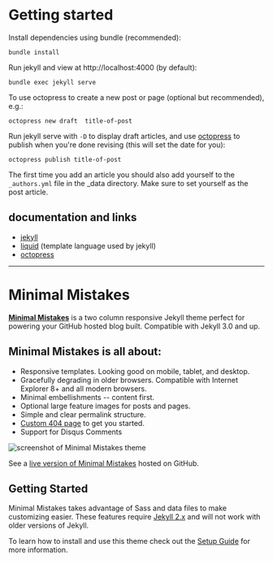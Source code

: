 # Getting started

Install dependencies using bundle (recommended):

    bundle install

Run jekyll and view at http://localhost:4000 (by default):

    bundle exec jekyll serve

To use octopress to create a new post or page (optional but recommended), e.g.:

    octopress new draft  title-of-post

Run jekyll serve with `-D` to display draft articles, and use [octopress](https://github.com/octopress/octopress) to publish when you're done revising (this will set the date for you):

    octopress publish title-of-post

The first time you add an article you should also add yourself to the `_authors.yml` file in the _data directory.  Make sure to set yourself
as the post article.

## documentation and links

* [jekyll](http://jekyllrb.com/)
* [liquid](https://shopify.github.io/liquid/) (template language used by jekyll)
* [octopress](https://github.com/octopress/octopress)

* * *

# Minimal Mistakes

**[Minimal Mistakes](http://mmistakes.github.io/minimal-mistakes)** is a two column responsive Jekyll theme perfect for powering your GitHub hosted blog built. Compatible with Jekyll 3.0 and up.

## Minimal Mistakes is all about:

* Responsive templates. Looking good on mobile, tablet, and desktop.
* Gracefully degrading in older browsers. Compatible with Internet Explorer 8+ and all modern browsers.
* Minimal embellishments -- content first.
* Optional large feature images for posts and pages.
* Simple and clear permalink structure.
* [Custom 404 page](http://mmistakes.github.io/minimal-mistakes/404.html) to get you started.
* Support for Disqus Comments

![screenshot of Minimal Mistakes theme](http://mmistakes.github.io/minimal-mistakes/images/mm-theme-post-600.jpg)

See a [live version of Minimal Mistakes](http://mmistakes.github.io/minimal-mistakes/) hosted on GitHub.

## Getting Started

Minimal Mistakes takes advantage of Sass and data files to make customizing easier. These features require [Jekyll 2.x](https://github.com/mmistakes/minimal-mistakes/releases/tag/2.1.3) and will not work with older versions of Jekyll.

To learn how to install and use this theme check out the [Setup Guide](http://mmistakes.github.io/minimal-mistakes/theme-setup/) for more information.
